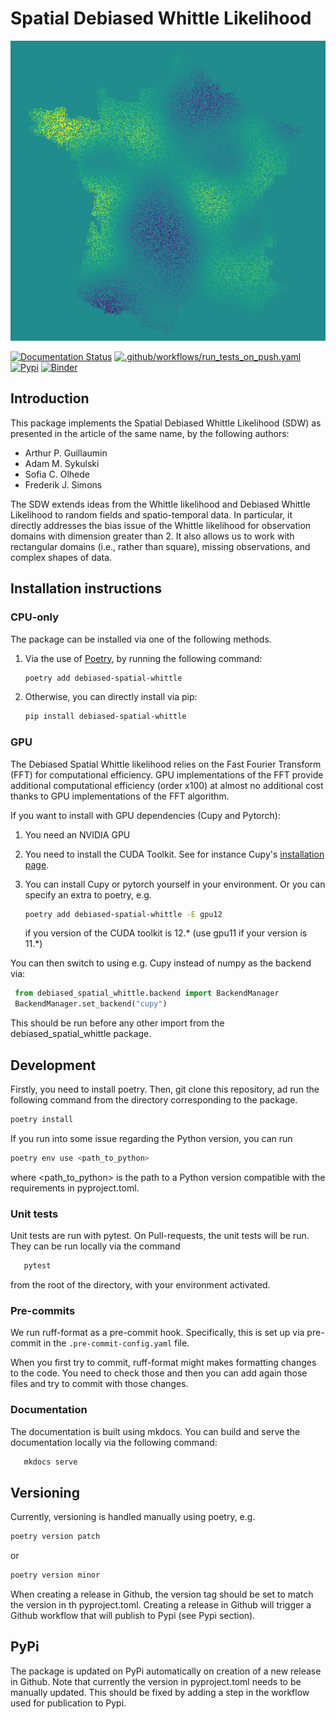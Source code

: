 # Spatial Debiased Whittle Likelihood

![Image](logo.png)

[![Documentation Status](https://readthedocs.org/projects/debiased-spatial-whittle/badge/?version=latest)](https://debiased-spatial-whittle.readthedocs.io/en/latest/?badge=latest)
[![.github/workflows/run_tests_on_push.yaml](https://github.com/arthurBarthe/debiased-spatial-whittle/actions/workflows/run_tests_on_push.yaml/badge.svg)](https://github.com/arthurBarthe/debiased-spatial-whittle/actions/workflows/run_tests_on_push.yaml)
[![Pypi](https://github.com/arthurBarthe/debiased-spatial-whittle/actions/workflows/pypi.yml/badge.svg)](https://github.com/arthurBarthe/debiased-spatial-whittle/actions/workflows/pypi.yml)
[![Binder](https://mybinder.org/badge_logo.svg)](https://mybinder.org/v2/gh/arthurBarthe/debiased-spatial-whittle/master)

## Introduction

This package implements the Spatial Debiased Whittle Likelihood (SDW) as presented in the article of the same name, by the following authors:

- Arthur P. Guillaumin
- Adam M. Sykulski
- Sofia C. Olhede
- Frederik J. Simons

The SDW extends ideas from the Whittle likelihood and Debiased Whittle Likelihood to random fields and spatio-temporal data. In particular, it directly addresses the bias issue of the Whittle likelihood for observation domains with dimension greater than 2. It also allows us to work with rectangular domains (i.e., rather than square), missing observations, and complex shapes of data.

## Installation instructions

### CPU-only

The package can be installed via one of the following methods.

1. Via the use of [Poetry](https://python-poetry.org/), by running the following command:

   ```bash
   poetry add debiased-spatial-whittle
   ```

2. Otherwise, you can directly install via pip:

    ```bash
    pip install debiased-spatial-whittle
    ```

### GPU
The Debiased Spatial Whittle likelihood relies on the Fast Fourier Transform (FFT) for computational efficiency.
GPU implementations of the FFT provide additional computational efficiency (order x100) at almost no additional cost thanks to GPU implementations of the FFT algorithm.

If you want to install with GPU dependencies (Cupy and Pytorch):

1. You need an NVIDIA GPU
2. You need to install the CUDA Toolkit. See for instance Cupy's [installation page](https://docs.cupy.dev/en/stable/install.html).
3. You can install Cupy or pytorch yourself in your environment. Or you can specify an extra to poetry, e.g.

   ```bash
   poetry add debiased-spatial-whittle -E gpu12
   ```
   if you version of the CUDA toolkit is 12.* (use gpu11 if your version is 11.*)

You can then switch to using e.g. Cupy instead of numpy as the backend via:

   ```python
    from debiased_spatial_whittle.backend import BackendManager
    BackendManager.set_backend("cupy")
   ```

This should be run before any other import from the debiased_spatial_whittle package.

## Development

Firstly, you need to install poetry. Then, git clone this repository, ad run the following command from
the directory corresponding to the package.

   ```bash
   poetry install
   ```

If you run into some issue regarding the Python version, you can run
   ```bash
   poetry env use <path_to_python>
   ```
where <path_to_python> is the path to a Python version compatible with the requirements in pyproject.toml.

### Unit tests
Unit tests are run with pytest. On Pull-requests, the unit tests will be
run. They can be run locally via the command

```bash
   pytest
```
from the root of the directory, with your environment activated.

### Pre-commits
We run ruff-format as a pre-commit hook. Specifically, this is set up via pre-commit in
the `.pre-commit-config.yaml` file.

When you first try to commit, ruff-format might
makes formatting changes to the code. You need to check those and then you can add again
those files and try to commit with those changes.

### Documentation
The documentation is built using mkdocs. You can build and serve the documentation
locally via the following command:

```bash
   mkdocs serve
```

## Versioning
Currently, versioning is handled manually using poetry, e.g.

   ```bash
   poetry version patch
   ```
or
   ```bash
   poetry version minor
   ```

When creating a release in Github, the version tag should be set to match
the version in th pyproject.toml. Creating a release in Github will trigger
a Github workflow that will publish to Pypi (see Pypi section).

## PyPi
The package is updated on PyPi automatically on creation of a new
release in Github. Note that currently the version in pyproject.toml
needs to be manually updated. This should be fixed by adding
a step in the workflow used for publication to Pypi.
